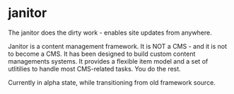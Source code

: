 janitor
=====

The janitor does the dirty work - enables site updates from anywhere.

Janitor is a content management framework. It is NOT a CMS - and it is not to become a CMS. It has been designed to build custom content managements systems.
It provides a flexible item model and a set of utlitilies to handle most CMS-related tasks. You do the rest.

Currently in alpha state, while transitioning from old framework source.


